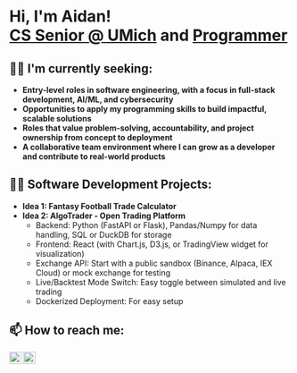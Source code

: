 <h1>Hi, I'm Aidan! <br/><a href="https://www.linkedin.com/in/aidan-barr/">CS Senior @ UMich</a> and <a href="https://github.com/aidanjbarr">Programmer</a>

<h2>👨‍💼 I'm currently seeking:</h2>

- <b>Entry-level roles in software engineering, with a focus in full-stack development, AI/ML, and cybersecurity</b>
- <b>Opportunities to apply my programming skills to build impactful, scalable solutions</b>
- <b>Roles that value problem-solving, accountability, and project ownership from concept to deployment</b>
- <b>A collaborative team environment where I can grow as a developer and contribute to real-world products</b>

<h2>👨‍💻 Software Development Projects:</h2>

- <b>Idea 1: Fantasy Football Trade Calculator</b>
- <b>Idea 2: AlgoTrader - Open Trading Platform</b>
  - Backend: Python (FastAPI or Flask), Pandas/Numpy for data handling, SQL or DuckDB for storage
  - Frontend: React (with Chart.js, D3.js, or TradingView widget for visualization)
  - Exchange API: Start with a public sandbox (Binance, Alpaca, IEX Cloud) or mock exchange for testing
  - Live/Backtest Mode Switch: Easy toggle between simulated and live trading
  - Dockerized Deployment: For easy setup

<!--
- <b>Data Structures and Algorithms Practice (AlgoExpert)</b>
  - [Praciting DS & Algos in Python](https://github.com/joshmadakor1/Algorithms-Practice)
- <b>Full Stack Web App (React, NodeJS, Azure, and Machine Learning Components)</b>
  - [Image Analysis Middleware](https://github.com/joshmadakor1/4chan-Image-Analysis-Middleware-C964) <b><i>(Potentially NSFW)</b></i>
- <b>PowerShell</b>
  - [Windows EventLog: Failed RDP Logins Source IP to full GeoData Conversion](https://github.com/joshmadakor1/Sentinel-Lab)
  - [JWipe (Disk Wiping Utility)](https://github.com/joshmadakor1/Jwipe.PowerShell)
  - [Active Directory Bulk User Creation](https://github.com/joshmadakor1/AD_PS)
  - [FIM (File Integrity Monitor)](https://github.com/joshmadakor1/PowerShell-Integrity-FIM)
- <b>C# (.NET Desktop Applications)</b>
  - [Ransomware Proof of Concept (Encrypter)](https://github.com/joshmadakor1/EncrypterPOC)
  - [Ransomware Proof of Concept (Decrypter)](https://github.com/joshmadakor1/DecrypterPOC)
  - [Keylogger with Email Capability](https://github.com/joshmadakor1/Key-Logger-With-Email)
- <b>Python</b>
  - [Package Delivery Application (Datastructures and Algorithms Demo)](https://github.com/joshmadakor1/Package-Delivery-Pathfinding-Algorithm)
-->
  

<h2>📫 How to reach me:</h2>

[<img align="left" alt="AidanBarr | GMail" width="22px" src="https://cdn.jsdelivr.net/npm/simple-icons@v3/icons/gmail.svg" />][gmail]
[<img align="left" alt="AidanBarr | LinkedIn" width="22px" src="https://cdn.jsdelivr.net/npm/simple-icons@v3/icons/linkedin.svg" />][linkedin]

[gmail]: mailto:aidanjbarr@gmail.com
[linkedin]: https://linkedin.com/in/aidan-barr

<!--
**aidanjbarr/aidanjbarr** is a ✨ _special_ ✨ repository because its `README.md` (this file) appears on your GitHub profile.

Here are some ideas to get you started:

- 🔭 I’m currently working on ...
- 🌱 I’m currently learning ...
- 👯 I’m looking to collaborate on ...
- 🤔 I’m looking for help with ...
- 💬 Ask me about ...
- 📫 How to reach me: ...
- 😄 Pronouns: ...
- ⚡ Fun fact: ...
-->
